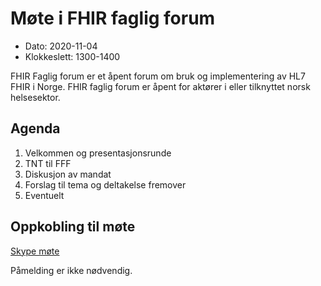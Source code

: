 # Møte i FHIR faglig forum

* Dato: 2020-11-04
* Klokkeslett: 1300-1400

FHIR Faglig forum er et åpent forum om bruk og implementering av HL7 FHIR i Norge. FHIR faglig forum er åpent for aktører i eller tilknyttet norsk helsesektor.

## Agenda

1. Velkommen og presentasjonsrunde
1. TNT til FFF
1. Diskusjon av mandat
1. Forslag til tema og deltakelse fremover
1. Eventuelt

## Oppkobling til møte

[Skype møte](https://meet.ehelse.no/thomas.tveit.rosenlund/JY6LJC2Q)

Påmelding er ikke nødvendig. 
